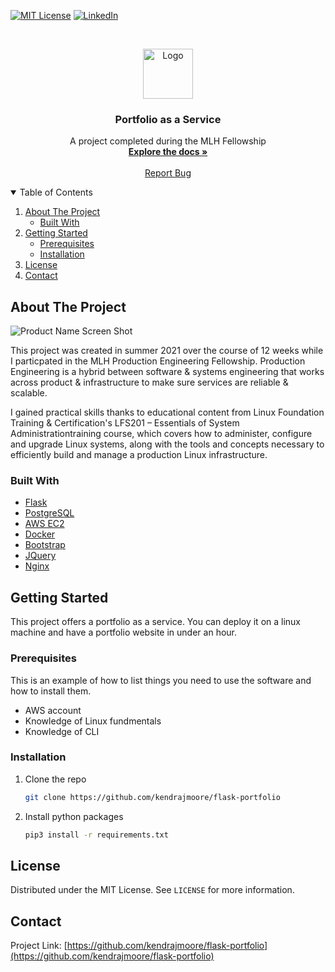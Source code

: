 
[![MIT License][license-shield]][license-url]
[![LinkedIn][linkedin-shield]][linkedin-url]



<!-- PROJECT LOGO -->
<br />
<p align="center">
  <a href="https://github.com/kendrajmoore/flask-portfolio">
    <img src="https://i.ibb.co/gFL52pv/jeep.png" alt="Logo" width="80" height="80">
  </a>

  <h3 align="center">Portfolio as a Service</h3>

  <p align="center">
    A project completed during the MLH Fellowship
    <br />
    <a href="https://github.com/kendrajmoore/flask-portfolio"><strong>Explore the docs »</strong></a>
    <br />
    <br />
    <a href="https://github.com/kendrajmoore/flask-portfolio/issues">Report Bug</a>
  </p>
</p>



<!-- TABLE OF CONTENTS -->
<details open="open">
  <summary>Table of Contents</summary>
  <ol>
    <li>
      <a href="#about-the-project">About The Project</a>
      <ul>
        <li><a href="#built-with">Built With</a></li>
      </ul>
    </li>
    <li>
      <a href="#getting-started">Getting Started</a>
      <ul>
        <li><a href="#prerequisites">Prerequisites</a></li>
        <li><a href="#installation">Installation</a></li>
      </ul>
    </li>
    <li><a href="#license">License</a></li>
    <li><a href="#contact">Contact</a></li>
  </ol>
</details>



<!-- ABOUT THE PROJECT -->
## About The Project

![Product Name Screen Shot](https://i.ibb.co/Bc8W4GF/portfolio.png)

This project was created in summer 2021 over the course of 12 weeks while I particpated in the MLH Production Engineering Fellowship. Production Engineering is a hybrid between software & systems engineering that works across product & infrastructure to make sure services are reliable & scalable.

I gained practical skills thanks to educational content from Linux Foundation Training & Certification's LFS201 – Essentials of System Administrationtraining course, which covers how to administer, configure and upgrade Linux systems, along with the tools and concepts necessary to efficiently build and manage a production Linux infrastructure.


### Built With

* [Flask](https://flask.palletsprojects.com/en/2.0.x/)
* [PostgreSQL](https://www.postgresql.org/)
* [AWS EC2](https://aws.amazon.com/ec2/)
* [Docker](https://www.docker.com/)
* [Bootstrap](https://getbootstrap.com)
* [JQuery](https://jquery.com)
* [Nginx](https://www.nginx.com/)



<!-- GETTING STARTED -->
## Getting Started

This project offers a portfolio as a service. You can deploy it on a linux machine and have a portfolio website in under an hour.

### Prerequisites

This is an example of how to list things you need to use the software and how to install them.
* AWS account
* Knowledge of Linux fundmentals
* Knowledge of CLI


### Installation

1. Clone the repo
   ```sh
   git clone https://github.com/kendrajmoore/flask-portfolio
   ```
2. Install python packages
   ```sh
   pip3 install -r requirements.txt
   ```


<!-- LICENSE -->
## License

Distributed under the MIT License. See `LICENSE` for more information.



<!-- CONTACT -->
## Contact

Project Link: [https://github.com/kendrajmoore/flask-portfolio](https://github.com/kendrajmoore/flask-portfolio)






<!-- MARKDOWN LINKS & IMAGES -->
<!-- https://www.markdownguide.org/basic-syntax/#reference-style-links -->


[license-shield]: https://img.shields.io/github/license/othneildrew/Best-README-Template.svg?style=for-the-badge
[license-url]: https://github.com/kendrajmoore/flask-portfolio/blob/master/LICENSE.txt
[linkedin-shield]: https://img.shields.io/badge/-LinkedIn-black.svg?style=for-the-badge&logo=linkedin&colorB=555
[linkedin-url]: https://linkedin.com/in/kendrajmoore

